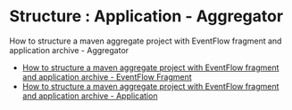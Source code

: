 # Structure : Application - Aggregator

How to structure a maven aggregate project with EventFlow fragment and application archive - Aggregator

* [How to structure a maven aggregate project with EventFlow fragment and application archive - EventFlow Fragment](application-eventflowfragment)
* [How to structure a maven aggregate project with EventFlow fragment and application archive - Application](application-application)
